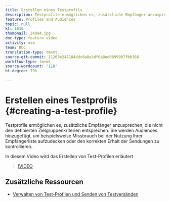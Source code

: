 ```yaml
---
title: Erstellen eines Testprofils
description: Testprofile ermöglichen es, zusätzliche Empfänger anzusprechen, die nicht den definierten Zielgruppenkriterien entsprechen. Sie werden Audiences hinzugefügt, um beispielsweise Missbrauch bei der Nutzung Ihrer Empfängerliste aufzudecken oder den korrekten Erhalt der Sendungen zu kontrollieren.
feature: Profiles and Audiences
topic: null
kt: 1810
thumbnail: 24094.jpg
doc-type: feature video
activity: use
team: DOC
translation-type: tm+mt
source-git-commit: 11263e247184ddc6a8e3df6a8ed0899907fbb366
workflow-type: tm+mt
source-wordcount: '118'
ht-degree: 79%

---
```



# Erstellen eines Testprofils {#creating-a-test-profile}

Testprofile ermöglichen es, zusätzliche Empfänger anzusprechen, die nicht den definierten Zielgruppenkriterien entsprechen. Sie werden Audiences hinzugefügt, um beispielsweise Missbrauch bei der Nutzung Ihrer Empfängerliste aufzudecken oder den korrekten Erhalt der Sendungen zu kontrollieren.

In diesem Video wird das Erstellen von Test-Profilen erläutert

>[!VIDEO](https://video.tv.adobe.com/v/24094?quality=12)

## Zusätzliche Ressourcen

* [Verwalten von Test-Profilen und Senden von Testversänden](https://docs.adobe.com/content/help/en/campaign-standard/using/testing-and-sending/preparing-and-testing-messages/managing-test-profiles-and-sending-proofs.html)
